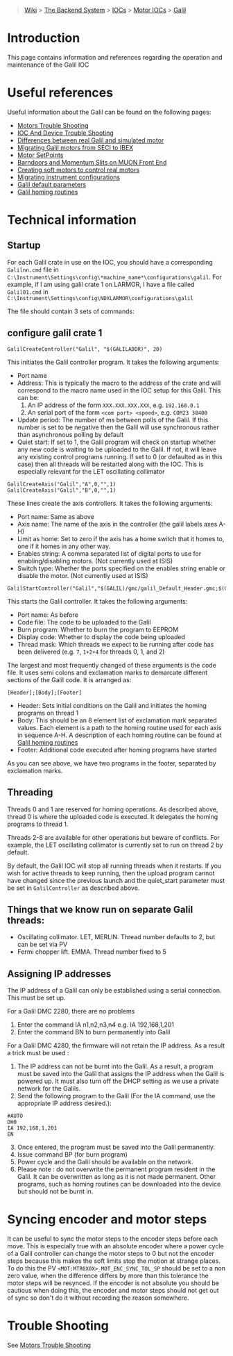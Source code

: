 > [Wiki](Home) > [The Backend System](The-Backend-System) > [IOCs](IOCs) > [Motor IOCs](Motor-IOCs) > [Galil](Galil)

# Introduction

This page contains information and references regarding the operation and maintenance of the Galil IOC

# Useful references

Useful information about the Galil can be found on the following pages:

- [Motors Trouble Shooting](Motors-Trouble-Shooting)
- [IOC And Device Trouble Shooting](IOC-And-Device-Trouble-Shooting)
- [Differences between real Galil and simulated motor](Differences-between-real-Galil-and-simulated-motor)
- [Migrating Galil motors from SECI to IBEX](Migrating-Galil-motors-from-SECI-to-IBEX)
- [Motor SetPoints](Motor-SetPoints)
- [Barndoors and Momentum Slits on MUON Front End](Barndoors-and-Momentum-Slits-on-MUON-Front-End)
- [Creating soft motors to control real motors](Creating-soft-motors-to-control-real-motors)
- [Migrating instrument configurations](Migrating-instrument-configurations)
- [Galil default parameters](Galil-default-parameters)
- [Galil homing routines](https://github.com/ISISComputingGroup/EPICS-galil/tree/master/GalilSup/Db)

# Technical information

## Startup

For each Galil crate in use on the IOC, you should have a corresponding `Galilnn.cmd` file in `C:\Instrument\Settings\config\*machine_name*\configurations\galil`. For example, if I am using galil crate 1 on LARMOR, I have a file called `Galil01.cmd` in `C:\Instrument\Settings\config\NDXLARMOR\configurations\galil`

The file should contain 3 sets of commands:

## configure galil crate 1

```
GalilCreateController("Galil", "$(GALILADDR)", 20)
```

This initiates the Galil controller program. It takes the following arguments:

- Port name
- Address: This is typically the macro to the address of the crate and will correspond to the macro name used in the IOC setup for this Galil. This can be:
    1. An IP address of the form `XXX.XXX.XXX.XXX`, e.g. `192.168.0.1`
    1. An serial port of the form `<com port> <speed>`, e.g. `COM23 38400`
- Update period: The number of ms between polls of the Galil. If this number is set to be negative then the Galil will use synchronous rather than asynchronous polling by default
- Quiet start: If set to 1, the Galil program will check on startup whether any new code is waiting to be uploaded to the Galil. If not, it will leave any existing control programs running. If set to 0 (or defaulted as in this case) then all threads will be restarted along with the IOC. This is especially relevant for the LET oscillating collimator
 
```
GalilCreateAxis("Galil","A",0,"",1)
GalilCreateAxis("Galil","B",0,"",1)
```

These lines create the axis controllers. It takes the following arguments:
- Port name: Same as above
- Axis name: The name of the axis in the controller (the galil labels axes A-H)
- Limit as home: Set to zero if the axis has a home switch that it homes to, one if it homes in any other way.
- Enables string: A comma separated list of digital ports to use for enabling/disabling motors. (Not currently used at ISIS)
- Switch type: Whether the ports specified on the enables string enable or disable the motor. (Not currently used at ISIS)

```
GalilStartController("Galil","$(GALIL)/gmc/galil_Default_Header.gmc;$(GALIL)/gmc/galil_Home_Dummy_Do_Nothing.gmc!$(GALIL)/gmc/galil_Home_Dummy_Do_Nothing.gmc!$(GALIL)/gmc/galil_Home_Dummy_Do_Nothing.gmc!$(GALIL)/gmc/galil_Home_Dummy_Do_Nothing.gmc!$(GALIL)/gmc/galil_Home_Dummy_Do_Nothing.gmc!$(GALIL)/gmc/galil_Home_Dummy_Do_Nothing.gmc!$(GALIL)/gmc/galil_Home_Dummy_Do_Nothing.gmc!$(GALIL)/gmc/galil_Home_Dummy_Do_Nothing.gmc;$(GALIL)/gmc/galil_Default_Footer.gmc!$(GALIL)/gmc/galil_Oscillating_Collimator_Merlin.gmc",0,0,3)
```

This starts the Galil controller. It takes the following arguments:

- Port name: As before
- Code file: The code to be uploaded to the Galil
- Burn program: Whether to burn the program to EEPROM
- Display code: Whether to display the code being uploaded
- Thread mask: Which threads we expect to be running after code has been delivered (e.g. `7`, `1+2+4` for threads 0, 1, and 2)

The largest and most frequently changed of these arguments is the code file. It uses semi colons and exclamation marks to demarcate different sections of the Galil code. It is arranged as:

```
[Header];[Body];[Footer]
```

- Header: Sets initial conditions on the Galil and initiates the homing programs on thread 1
- Body: This should be an 8 element list of exclamation mark separated values. Each element is a path to the homing routine used for each axis in sequence A-H. A description of each homing routine can be found at [Galil homing routines](https://github.com/ISISComputingGroup/EPICS-galil/tree/master/GalilSup/Db)
- Footer: Additional code executed after homing programs have started

As you can see above, we have two programs in the footer, separated by exclamation marks.

## Threading

Threads 0 and 1 are reserved for homing operations. As described above, thread 0 is where the uploaded code is executed. It delegates the homing programs to thread 1. 

Threads 2-8 are available for other operations but beware of conflicts. For example, the LET oscillating collimator is currently set to run on thread 2 by default.

By default, the Galil IOC will stop all running threads when it restarts. If you wish for active threads to keep running, then the upload program cannot have changed since the previous launch and the quiet_start parameter must be set in `GalilController` as described above.

## Things that we know run on separate Galil threads:

- Oscillating collimator. LET, MERLIN.  Thread number defaults to 2, but can be set via PV
- Fermi chopper lift. EMMA. Thread number fixed to 5

## Assigning IP addresses

The IP address of a Galil can only be established using a serial connection. This must be set up.
  
For a Galil DMC 2280, there are no problems
1) Enter the command IA n1,n2,n3,n4 e.g. IA 192,168,1,201
2) Enter the command BN to burn permanently into Galil
  
For a Galil DMC 4280, the firmware will not retain the IP address. As a result a trick must be used :
1) The IP address can not be burnt into the Galil. As a result, a program must be saved into the Galil that assigns the IP address when the Galil is powered up. It must also turn off the DHCP setting as we use a private network for the Galils.
2) Send the following program to the Galil (For the IA command, use the appropriate IP address desired.):
```
#AUTO
DH0
IA 192,168,1,201
EN
```
3) Once entered, the program must be saved into the Galil permanently.
4) Issue command BP (for burn program)
5) Power cycle and the Galil should be available on the network.
6) Please note : do not overwrite the permanent program resident in the Galil. It can be overwritten as long as it is not made permanent. Other programs, such as homing routines can be downloaded into the device but should not be burnt in.

# Syncing encoder and motor steps

It can be useful to sync the motor steps to the encoder steps before each move. This is especially true with an absolute encoder where a power cycle of a Galil controller can change the motor steps to 0 but not the encoder steps because this makes the soft limits stop the motion at strange places. To do this the PV `<MOT:MTR0X0X>_MOT_ENC_SYNC_TOL_SP` should be set to a non zero value, when the difference differs by more than this tolerance the motor steps will be resynced. If the encoder is not absolute you should be cautious when doing this, the encoder and motor steps should not get out of sync so don't do it without recording the reason somewhere.

# Trouble Shooting

See [Motors Trouble Shooting](Motors-Trouble-Shooting)
